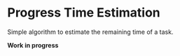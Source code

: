 # Progress Time Estimation
Simple algorithm to estimate the remaining time of a task.


**Work in progress**
